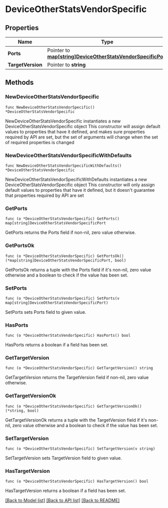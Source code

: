 # DeviceOtherStatsVendorSpecific

## Properties

Name | Type | Description | Notes
------------ | ------------- | ------------- | -------------
**Ports** | Pointer to [**map[string]DeviceOtherStatsVendorSpecificPort**](DeviceOtherStatsVendorSpecificPort.md) |  | [optional] 
**TargetVersion** | Pointer to **string** |  | [optional] 

## Methods

### NewDeviceOtherStatsVendorSpecific

`func NewDeviceOtherStatsVendorSpecific() *DeviceOtherStatsVendorSpecific`

NewDeviceOtherStatsVendorSpecific instantiates a new DeviceOtherStatsVendorSpecific object
This constructor will assign default values to properties that have it defined,
and makes sure properties required by API are set, but the set of arguments
will change when the set of required properties is changed

### NewDeviceOtherStatsVendorSpecificWithDefaults

`func NewDeviceOtherStatsVendorSpecificWithDefaults() *DeviceOtherStatsVendorSpecific`

NewDeviceOtherStatsVendorSpecificWithDefaults instantiates a new DeviceOtherStatsVendorSpecific object
This constructor will only assign default values to properties that have it defined,
but it doesn't guarantee that properties required by API are set

### GetPorts

`func (o *DeviceOtherStatsVendorSpecific) GetPorts() map[string]DeviceOtherStatsVendorSpecificPort`

GetPorts returns the Ports field if non-nil, zero value otherwise.

### GetPortsOk

`func (o *DeviceOtherStatsVendorSpecific) GetPortsOk() (*map[string]DeviceOtherStatsVendorSpecificPort, bool)`

GetPortsOk returns a tuple with the Ports field if it's non-nil, zero value otherwise
and a boolean to check if the value has been set.

### SetPorts

`func (o *DeviceOtherStatsVendorSpecific) SetPorts(v map[string]DeviceOtherStatsVendorSpecificPort)`

SetPorts sets Ports field to given value.

### HasPorts

`func (o *DeviceOtherStatsVendorSpecific) HasPorts() bool`

HasPorts returns a boolean if a field has been set.

### GetTargetVersion

`func (o *DeviceOtherStatsVendorSpecific) GetTargetVersion() string`

GetTargetVersion returns the TargetVersion field if non-nil, zero value otherwise.

### GetTargetVersionOk

`func (o *DeviceOtherStatsVendorSpecific) GetTargetVersionOk() (*string, bool)`

GetTargetVersionOk returns a tuple with the TargetVersion field if it's non-nil, zero value otherwise
and a boolean to check if the value has been set.

### SetTargetVersion

`func (o *DeviceOtherStatsVendorSpecific) SetTargetVersion(v string)`

SetTargetVersion sets TargetVersion field to given value.

### HasTargetVersion

`func (o *DeviceOtherStatsVendorSpecific) HasTargetVersion() bool`

HasTargetVersion returns a boolean if a field has been set.


[[Back to Model list]](../README.md#documentation-for-models) [[Back to API list]](../README.md#documentation-for-api-endpoints) [[Back to README]](../README.md)



